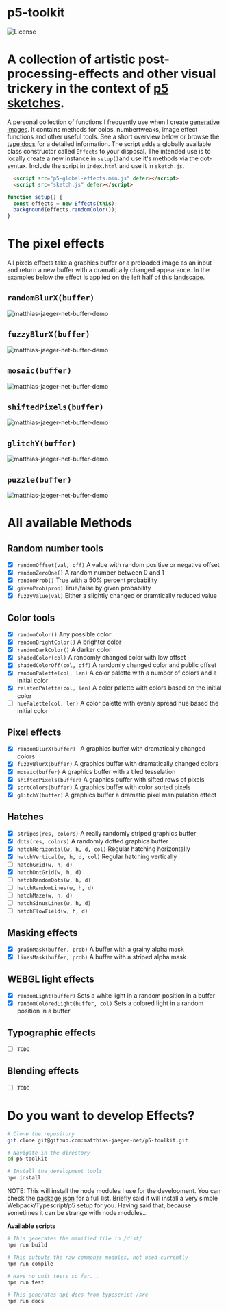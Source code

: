 # p5-toolkit
![License](https://poser.pugx.org/laravel/lumen-framework/license.svg)

# A collection of artistic post-processing-effects and other visual trickery in the context of [p5 sketches](https://p5js.org/).

A personal collection of functions I frequently use when I create [generative images](https://www.instagram.com/_matthiasjaeger/). It contains methods for colos, numbertweaks, image effect functions and other useful tools. See a short overview below or browse the [type docs](/docs) for a detailed information. The script adds a globally available class constructor called ``Effects`` to your disposal. The intended use is to locally create a new instance in ```setup()```and use it's methods via the dot-syntax. Include the script in ```index.html``` and use it in ```sketch.js```.

```html
  <script src="p5-global-effects.min.js" defer></script>
  <script src="sketch.js" defer></script>
```
```javascript
function setup() {
  const effects = new Effects(this);
  background(effects.randomColor());
}
```
# The pixel effects
All pixels effects take a graphics buffer or a preloaded image as an input and return a new buffer with a dramatically changed appearance. In the examples below the effect is applied on the left half of this [landscape](https://unsplash.com/photos/dM8INmkyDas).

## ```randomBlurX(buffer) ```
![matthias-jaeger-net-buffer-demo](images/randomBlurX.jpg)
## ```fuzzyBlurX(buffer)```
![matthias-jaeger-net-buffer-demo](images/fuzzyBlurX.jpg)
## ```mosaic(buffer)```
![matthias-jaeger-net-buffer-demo](images/mosaic.jpg)
## ```shiftedPixels(buffer)```
![matthias-jaeger-net-buffer-demo](images/shiftedPixels.jpg)
## ```glitchY(buffer)```
![matthias-jaeger-net-buffer-demo](images/glitchY.jpg)
## ```puzzle(buffer)```
![matthias-jaeger-net-buffer-demo](images/puzzle.jpg)

# All available Methods
## Random number tools
- [x] ```randomOffset(val, off)``` A value with random positive or negative offset
- [x] ```randomZeroOne()``` A random number between 0 and 1
- [x] ```randomProb()``` True with a 50% percent probability
- [x] ```givenProb(prob)``` True/false by given probability
- [x] ```fuzzyValue(val)``` Either a slightly changed or dramtically reduced value

## Color tools
- [x] ```randomColor()``` Any possible color
- [x] ```randomBrightColor()``` A brighter color
- [x] ```randomDarkColor()``` A darker color
- [x] ```shadedColor(col)``` A randomly changed color with low offset
- [x] ```shadedColorOff(col, off)``` A randomly changed color and public offset
- [x] ```randomPalette(col, len)``` A color palette with a number of colors and a initial color
- [x] ```relatedPalette(col, len)``` A color palette with colors based on the initial color
- [ ] ```huePalette(col, len)``` A color palette with evenly spread hue based the initial color

## Pixel effects
- [x] ```randomBlurX(buffer) ``` A graphics buffer with dramatically changed colors
- [x] ```fuzzyBlurX(buffer)``` A graphics buffer with dramatically changed colors
- [x] ```mosaic(buffer)``` A graphics buffer with a tiled tesselation
- [x] ```shiftedPixels(buffer)``` A graphics buffer with sifted rows of pixels
- [x] ```sortColors(buffer)``` A graphics buffer with color sorted pixels
- [x] ```glitchY(buffer)``` A graphics buffer a dramatic pixel manipulation effect

## Hatches
- [x] ```stripes(res, colors)``` A really randomly striped graphics buffer
- [x] ```dots(res, colors)```  A randomly dotted graphics buffer
- [x] ```hatchHorizontal(w, h, d, col)``` Regular hatching horizontally
- [x] ```hatchVertical(w, h, d, col)``` Regular hatching vertically
- [ ] ```hatchGrid(w, h, d)```
- [x] ```hatchDotGrid(w, h, d)```
- [ ] ```hatchRandomDots(w, h, d)```
- [ ] ```hatchRandomLines(w, h, d)```
- [ ] ```hatchMaze(w, h, d)```
- [ ] ```hatchSinusLines(w, h, d)```
- [ ] ```hatchFlowField(w, h, d)```

## Masking effects
- [x] ```grainMask(buffer, prob)``` A buffer with a grainy alpha mask
- [x] ```linesMask(buffer, prob)``` A buffer with a striped alpha mask

## WEBGL light effects
- [x] ```randomLight(buffer)```  Sets a white light in a random position in a buffer
- [x] ```randomColoredLight(buffer, col)``` Sets a colored light in a random position in a buffer

## Typographic effects
- [ ] ```TODO```

## Blending effects
- [ ] ```TODO```

# Do you want to develop Effects?
```bash
# Clone the repository
git clone git@github.com:matthias-jaeger-net/p5-toolkit.git
```
```bash
# Navigate in the directory
cd p5-toolkit
```
```bash
# Install the development tools
npm install
```
NOTE: This will install the node modules I use for the development. You can check the [package.json](/package.json) for a full list. Briefly said it will install a very simple Webpack/Typescript/p5 setup for you. Having said that, because sometimes it can be strange with node modules...

**Available scripts**
```bash
# This generates the minified file in /dist/
npm run build
```
```bash
# This outputs the raw commonjs modules, not used currently
npm run compile
```
```bash
# Have no unit tests so far...
npm run test
```
```bash
# This generates api docs from typescript /src
npm run docs
```